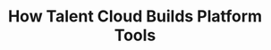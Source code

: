 ---
title: "How Talent Cloud Builds Platform Tools"
layout: post
lang: en
lang-ref: 413-platform-tools
section: 4
category: 
hero:
  image:
    src: 4.13-tx-heading.jpg
    alt: A top-down photo of someone creating digital product prototypes.
blocks:
  - type: large-graphic
    src: 4.13-en-tools.png
    alt: "A graphic representing how Talent Cloud builds its platform tools. The process involves four steps, and while the process can be linear from step 1 through 4, the graphic contains various faded arrows that indicate that the process involves returning to previous steps where required to ensure the tool meets user needs. The first step is planning the tool, where workshops, journey mapping, and interviews take place. This is where we build hypothetical tools using whiteboards, paper, or digital prototypes, and ask managers and applicants to use the tools in mock processes. The second step is live, low-fidelity testing. This is where paper prototypes become Excel and Microsoft Word documents and get used for real job processes. Managers and HR advisors use these tools off-platform to test their usefulness and refine how our theory of change connects to practical realities of actual staffing. This step indicates that the team might return to step one (planning) if tests indicate it is necessary. The third step is first round platform testing, where feature designs from workshops and off-platform testing finally get coded and make it into portals. For applicants, most tools get introduced and tested here first for live processes. For managers and HR advisors, new tools on their portals have usually gone through several rounds of live, off-platform development. This step indicates that the team might return to step two (live, low-fidelity testing) if necessary to better understand the feature. The fourth and final step is upgraded platform tools, where the big things become \"permanent\" parts of the platform. However, there are always refinements that we only learn about from live testing. In some cases, entire tools are rebuilt to deliver better behavioural or process results. The tools on our platform are also interconnected, so no matter how great a tool is when it's released, it still needs to be updated when other tools are changed or added. This step indicates the team might return to step three (first round platform testing) or even step two (live, low-fidelity testing) if the research demands it."
---